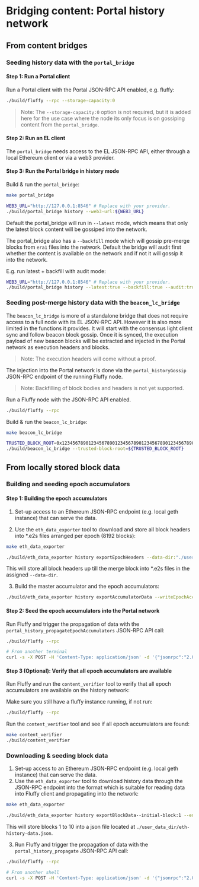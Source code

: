 # Bridging content: Portal history network

## From content bridges

### Seeding history data with the `portal_bridge`

#### Step 1: Run a Portal client

Run a Portal client with the Portal JSON-RPC API enabled, e.g. fluffy:

```bash
./build/fluffy --rpc --storage-capacity:0
```

> Note: The `--storage-capacity:0` option is not required, but it is added here
for the use case where the node its only focus is on gossiping content from the
`portal_bridge`.

#### Step 2: Run an EL client

The `portal_bridge` needs access to the EL JSON-RPC API, either through a local
Ethereum client or via a web3 provider.

#### Step 3: Run the Portal bridge in history mode

Build & run the `portal_bridge`:
```bash
make portal_bridge

WEB3_URL="http://127.0.0.1:8546" # Replace with your provider.
./build/portal_bridge history --web3-url:${WEB3_URL}
```

Default the portal_bridge will run in `--latest` mode, which means that only the
latest block content will be gossiped into the network.

The portal_bridge also has a `--backfill` mode which will gossip pre-merge blocks
from `era1` files into the network. Default the bridge will audit first whether
the content is available on the network and if not it will gossip it into the
network.

E.g. run latest + backfill with audit mode:
```bash
WEB3_URL="http://127.0.0.1:8546" # Replace with your provider.
./build/portal_bridge history --latest:true --backfill:true --audit:true --era1-dir:/somedir/era1/ --web3-url:${WEB3_URL}
```

### Seeding post-merge history data with the `beacon_lc_bridge`

The `beacon_lc_bridge` is more of a standalone bridge that does not require access to a full node with its EL JSON-RPC API. However it is also more limited in the functions it provides.
It will start with the consensus light client sync and follow beacon block gossip. Once it is synced, the execution payload of new beacon blocks will be extracted and injected in the Portal network as execution headers
and blocks.

> Note: The execution headers will come without a proof.

The injection into the Portal network is done via the
`portal_historyGossip` JSON-RPC endpoint of the running Fluffy node.

> Note: Backfilling of block bodies and headers is not yet supported.

Run a Fluffy node with the JSON-RPC API enabled.

```bash
./build/fluffy --rpc
```

Build & run the `beacon_lc_bridge`:
```bash
make beacon_lc_bridge

TRUSTED_BLOCK_ROOT=0x1234567890123456789012345678901234567890123456789012345678901234 # Replace with trusted block root.
./build/beacon_lc_bridge --trusted-block-root=${TRUSTED_BLOCK_ROOT}
```

## From locally stored block data

### Building and seeding epoch accumulators

#### Step 1: Building the epoch accumulators
1. Set-up access to an Ethereum JSON-RPC endpoint (e.g. local geth instance)
that can serve the data.

2. Use the `eth_data_exporter` tool to download and store all block headers into
*.e2s files arranged per epoch (8192 blocks):

```bash
make eth_data_exporter

./build/eth_data_exporter history exportEpochHeaders --data-dir:"./user_data_dir/"
```

This will store all block headers up till the merge block into *.e2s files in
the assigned `--data-dir`.

3. Build the master accumulator and the epoch accumulators:

```bash
./build/eth_data_exporter history exportAccumulatorData --writeEpochAccumulators --data-dir:"./user_data_dir/"
```

#### Step 2: Seed the epoch accumulators into the Portal network
Run Fluffy and trigger the propagation of data with the
`portal_history_propagateEpochAccumulators` JSON-RPC API call:

```bash
./build/fluffy --rpc

# From another terminal
curl -s -X POST -H 'Content-Type: application/json' -d '{"jsonrpc":"2.0","id":"1","method":"portal_history_propagateEpochAccumulators","params":["./user_data_dir/"]}' http://localhost:8545 | jq
```


#### Step 3 (Optional): Verify that all epoch accumulators are available
Run Fluffy and run the `content_verifier` tool to verify that all epoch
accumulators are available on the history network:

Make sure you still have a fluffy instance running, if not run:
```bash
./build/fluffy --rpc
```

Run the `content_verifier` tool and see if all epoch accumulators are found:
```bash
make content_verifier
./build/content_verifier
```

### Downloading & seeding block data

1. Set-up access to an Ethereum JSON-RPC endpoint (e.g. local geth instance)
that can serve the data.
2. Use the `eth_data_exporter` tool to download history data through the
JSON-RPC endpoint into the format which is suitable for reading data into
Fluffy client and propagating into the network:

```bash
make eth_data_exporter

./build/eth_data_exporter history exportBlockData--initial-block:1 --end-block:10 --data-dir:"/user_data_dir/"
```

This will store blocks 1 to 10 into a json file located at
`./user_data_dir/eth-history-data.json`.

3. Run Fluffy and trigger the propagation of data with the
`portal_history_propagate` JSON-RPC API call:

```bash
./build/fluffy --rpc

# From another shell
curl -s -X POST -H 'Content-Type: application/json' -d '{"jsonrpc":"2.0","id":"1","method":"portal_history_propagate","params":["./user_data_dir/eth-history-data.json"]}' http://localhost:8545 | jq
```

